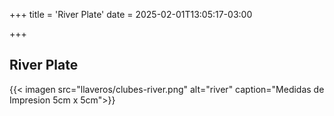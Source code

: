 +++
title = 'River Plate'
date = 2025-02-01T13:05:17-03:00

+++

## River Plate 

{{< imagen src="llaveros/clubes-river.png" alt="river" caption="Medidas de Impresion 5cm x 5cm">}}